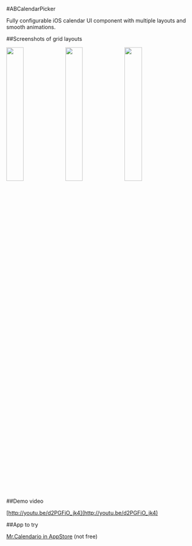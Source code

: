#ABCalendarPicker

Fully configurable iOS calendar UI component with multiple layouts and smooth animations.

##Screenshots of grid layouts

<img src="https://raw.github.com/k06a/ABCalendarPicker/master/month-grid-screenshot.png" width="30%" /> <img src="https://raw.github.com/k06a/ABCalendarPicker/master/year-grid-screenshot.png" width="30%" /> <img src="https://raw.github.com/k06a/ABCalendarPicker/master/20years-grid-screenshot.png" width="30%" />

##Demo video

[http://youtu.be/d2PGFiO_jk4](http://youtu.be/d2PGFiO_jk4)

##App to try

[Mr.Calendario in AppStore](http://appstore.com/mr.calendario) (not free)